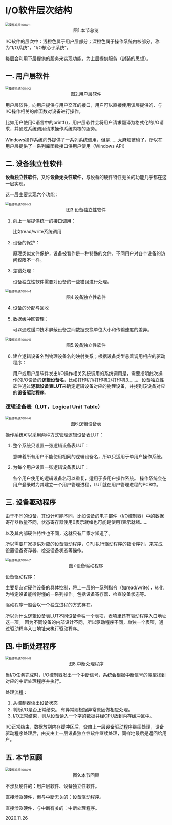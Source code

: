 # I/O软件层次结构

<img src="操作系统1004-1.png" alt="操作系统1004-1" style="zoom:67%;" />

<center>图1.本节总览</center>

I/O软件的层次中：浅橙色属于用户层部分；深橙色属于操作系统内核部分，称为"I/O系统"，"I/O核心子系统"。

每层会利用下层提供的服务来实现功能，为上层提供服务（封装的思想）。

## 一. 用户层软件

<img src="操作系统1004-2.png" alt="操作系统1004-2" style="zoom:67%;" />

<center>图2.用户层软件</center>

用户层软件，向用户提供与用户交互的接口，用户可以直接使用该层提供的、与I/O操作相关的库函数对设备进行操作。

比如用户使用C语言中的printf()，用户层软件会将用户请求翻译为格式化的I/O请求，并通过系统调用请求操作系统内核的服务。

Windows操作系统向外提供了一系列系统调用，但是......太麻烦繁琐了，所以在用户层提供了一系列库函数接口供用户使用（Windows API）

## 二. 设备独立性软件

**设备独立性软件**，又称**设备无关性软件**，与设备的硬件特性无关的功能几乎都在这一层实现。

这一层主要实现六个功能：

<img src="操作系统1004-3.png" alt="操作系统1004-3" style="zoom:67%;" />

<center>图3.设备独立性软件</center>

1. 向上一层提供统一的接口调用：

   比如read/write系统调用

2. 设备的保护：

   原理类似文件保护，设备被看作是一种特殊的文件，不同用户对各个设备的访问权限不一样。

3. 差错处理：

   设备独立性软件需要对设备的一些错误进行处理。

<img src="操作系统1004-4.png" alt="操作系统1004-4" style="zoom:67%;" />

<center>图4.设备独立性软件</center>

4. 设备的分配与回收

5. 数据缓冲区管理：

   可以通过缓冲技术屏蔽设备之间数据交换单位大小和传输速度的差异。

<img src="操作系统1004-5.png" alt="操作系统1004-5" style="zoom:67%;" />

<center>图5.设备独立性软件</center>

6. 建立逻辑设备名到物理设备名的映射关系；根据设备类型悬着调用相应的驱动程序：

   用户或用户层软件发出I/O操作相关系统调用的系统调用是，需要指明此次操作的I/O设备的**逻辑设备名**，比如打印机1/打印机2/打印机3......。
   设备独立性软件通过**逻辑设备表LUT**来确定逻辑设备对应的物理设备，并找到该设备对应的**设备驱动程序**。

### 逻辑设备表（LUT，Logical Unit Table）

<img src="操作系统1004-6.png" alt="操作系统1004-6" style="zoom:67%;" />

<center>图6.逻辑设备表</center>

操作系统可以采用两种方式管理逻辑设备表LUT：

1. 整个系统只设置一张逻辑设备表LUT：

   意味着所有用户不能使用相同的逻辑设备名，所以只适用于单用户操作系统。

2. 为每个用户设置一张逻辑设备表LUT：

   各个用户使用的逻辑设备名可以重复，适用于多用户操作系统。
   操作系统会在用户登录时为其建立一个用户管理进程，LUT就在用户管理进程的PCB中。

## 三. 设备驱动程序

由于不同的设备，其设计可能不同，比如设备的电子部件（I/O控制器）中的数据寄存器数量不同，状态寄存器使用0表示就绪也可能是使用1表示就绪......

以及其内部硬件特性也不同，这就只有厂家才知道了。

所以需要厂家提供对应的设备驱动程序，CPU执行驱动程序的指令序列，来完成设置设备寄存器、检查设备状态等操作。

<img src="操作系统1004-7.png" alt="操作系统1004-7" style="zoom:67%;" />

<center>图7.设备驱动程序</center>

设备驱动程序：

主要复杂对硬件设备的具体控制，将上一层的一系列指令（如read/write），转化为特定设备能听得懂的一系列操作。包括设备寄存器、检查设备状态等。

驱动程序一般会以一个独立进程的方式存在。

所以为什么逻辑设备表LUT不同设备单独一个表项，表项里还有驱动程序入口地址这一项。
因为不同设备的内部设计不同，所以驱动程序不同，单独一个表项，通过驱动程序入口地址来执行驱动程序。

## 四. 中断处理程序

<img src="操作系统1004-8.png" alt="操作系统1004-8" style="zoom:67%;" />

<center>图8.中断处理程序</center>

当I/O任务完成时，I/O控制器发出一个中断信号，系统会根据中断信号的类型找到对应的中断处理程序并执行。

处理流程：

1. 从控制器读出设备状态
2. 判断I/O是否正常结束。
   有异常则根据异常原因做相应处理。
3. I/O正常结束，则从设备读入一个字的数据并经CPU放到内存缓冲区中。

I/O正常结束，数据放到内存缓冲区后，交由上一层设备驱动程序继续处理，设备驱动程序处理后，由交由上一层设备独立性软件继续处理，同样地最后是返回给用户。

## 五. 本节回顾

<img src="操作系统1004-9.png" alt="操作系统1004-9" style="zoom:67%;" />

<center>图9.本节回顾</center>

不涉及硬件的：用户层软件、设备独立性软件。

直接涉及硬件，但与中断无关的：设备驱动程序。

直接涉及硬件，与中断有关的：中断处理程序。

2020.11.26